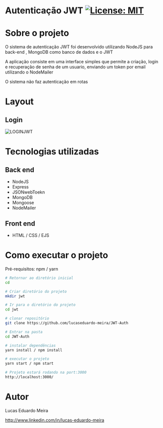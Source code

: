 # Autenticação JWT   [![License: MIT](https://img.shields.io/badge/License-MIT-yellow.svg)](https://opensource.org/licenses/MIT)



# Sobre o projeto


O sistema de autenticação JWT foi desenvolvido utilizando NodeJS para back-end , MongoDB como banco de dados e o JWT

A aplicação consiste em uma interface simples que permite a criação, login e recuperação de senha de um usuario, enviando um token por email utilizando o NodeMailer

O sistema não faz autenticação em rotas


# Layout
##  Login   

![LOGINJWT](https://user-images.githubusercontent.com/102125807/187346075-881d11f3-2f1f-4173-acf3-3593d4925793.png)



# Tecnologias utilizadas
## Back end
- NodeJS
- Express
- JSONwebToekn
- MongoDB
- Mongoose
- NodeMailer
## Front end
- HTML / CSS / EJS


# Como executar o projeto

Pré-requisitos: npm / yarn

```bash
# Retornar ao diretório inicial
cd

# Criar diretório do projeto
mkdir jwt

# Ir para o diretório do projeto
cd jwt

# clonar repositório
git clone https://github.com/lucaseduardo-meira/JWT-Auth

# Entrar na pasta
cd JWT-Auth

# instalar dependências
yarn install / npm install

# executar o projeto
yarn start / npm start

# Projeto estará rodando na port:3000
http://localhost:3000/
```

# Autor

Lucas Eduardo Meira

http://www.linkedin.com/in/lucas-eduardo-meira

